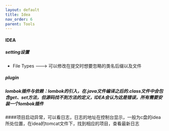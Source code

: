 ```yaml
---
layout: default
title: Idea
nav_order: 6
parent: Tools
---
```


#### IDEA

##### setting设置
- File Types ---> 可以修改在提交时想要忽略的类名后缀以及文件

##### plugin

##### lombok插件与依赖：lombok的引入，在.java文件编译之后的.class文件中会包含get、set方法，但源码找不到方法的定义，IDEA会认为这是错误，所有需要安装一个lombok插件


####项目启动异常，可以看日志，日志的地址在控制台显示，一般为c盘的idea所处位置，在idea的tomcat文件下，找到相应的项目，查看最新日志
